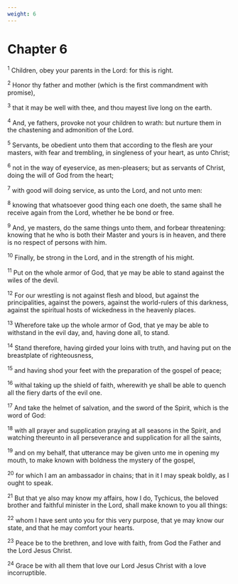 ```yaml
---
weight: 6
---
```


# Chapter 6

<sup>1</sup> Children, obey your parents in the Lord: for this is right. 

<sup>2</sup> Honor thy father and mother (which is the first commandment with promise), 

<sup>3</sup> that it may be well with thee, and thou mayest live long on the earth. 

<sup>4</sup> And, ye fathers, provoke not your children to wrath: but nurture them in the chastening and admonition of the Lord. 

<sup>5</sup> Servants, be obedient unto them that according to the flesh are your masters, with fear and trembling, in singleness of your heart, as unto Christ; 

<sup>6</sup> not in the way of eyeservice, as men-pleasers; but as servants of Christ, doing the will of God from the heart; 

<sup>7</sup> with good will doing service, as unto the Lord, and not unto men: 

<sup>8</sup> knowing that whatsoever good thing each one doeth, the same shall he receive again from the Lord, whether he be bond or free. 

<sup>9</sup> And, ye masters, do the same things unto them, and forbear threatening: knowing that he who is both their Master and yours is in heaven, and there is no respect of persons with him. 

<sup>10</sup> Finally, be strong in the Lord, and in the strength of his might. 

<sup>11</sup> Put on the whole armor of God, that ye may be able to stand against the wiles of the devil. 

<sup>12</sup> For our wrestling is not against flesh and blood, but against the principalities, against the powers, against the world-rulers of this darkness, against the spiritual hosts of wickedness in the heavenly places. 

<sup>13</sup> Wherefore take up the whole armor of God, that ye may be able to withstand in the evil day, and, having done all, to stand. 

<sup>14</sup> Stand therefore, having girded your loins with truth, and having put on the breastplate of righteousness, 

<sup>15</sup> and having shod your feet with the preparation of the gospel of peace; 

<sup>16</sup> withal taking up the shield of faith, wherewith ye shall be able to quench all the fiery darts of the evil one. 

<sup>17</sup> And take the helmet of salvation, and the sword of the Spirit, which is the word of God: 

<sup>18</sup> with all prayer and supplication praying at all seasons in the Spirit, and watching thereunto in all perseverance and supplication for all the saints, 

<sup>19</sup> and on my behalf, that utterance may be given unto me in opening my mouth, to make known with boldness the mystery of the gospel, 

<sup>20</sup> for which I am an ambassador in chains; that in it I may speak boldly, as I ought to speak. 

<sup>21</sup> But that ye also may know my affairs, how I do, Tychicus, the beloved brother and faithful minister in the Lord, shall make known to you all things: 

<sup>22</sup> whom I have sent unto you for this very purpose, that ye may know our state, and that he may comfort your hearts. 

<sup>23</sup> Peace be to the brethren, and love with faith, from God the Father and the Lord Jesus Christ. 

<sup>24</sup> Grace be with all them that love our Lord Jesus Christ with a love incorruptible. 

